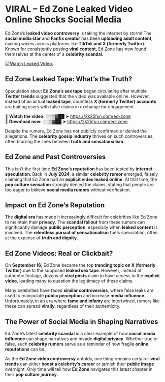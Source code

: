 # VIRAL – Ed Zone Leaked Video Online Shocks Social Media 

Ed Zone’s **leaked video controversy** is taking the internet by storm! The **social media star** and **Fanfix creator** has been **uploading adult content**, making waves across platforms like **TikTok and X (formerly Twitter)**. Known for consistently posting **viral content**, Ed Zone has now found themselves at the center of a **celebrity scandal**.  

[![Watch Leaked Video.](https://miro.medium.com/v2/resize:fit:828/format:webp/1*cilzJN44JGOrTw9NJCrNHA.gif "Watch Leaked Video")](https://2k25fun.com/ed-zone)

## **Ed Zone Leaked Tape: What’s the Truth?**  
Speculation about **Ed Zone’s sex tape** began circulating after multiple **Twitter trends** suggested that the video was available online. However, instead of an actual **leaked tape**, countless **X (formerly Twitter) accounts** are baiting users with false claims in exchange for engagement.  

🔹 **Watch the video:** ░░▒▓██ ➤ https://2k25fun.com/ed-zone  
🔹 **Download now:** ░░▒▓██ ➤ https://2k25fun.com/ed-zone  

Despite the rumors, Ed Zone has not publicly confirmed or denied the allegations. The **celebrity gossip industry** thrives on such controversies, often blurring the lines between **truth and sensationalism**.  

## **Ed Zone and Past Controversies**  
This isn’t the first time **Ed Zone’s reputation** has been tested by **internet speculation**. Back in **July 2024**, a similar **celebrity rumor** emerged, falsely claiming that Ed Zone had an **explicit video leaked online**. At that time, the **pop culture sensation** strongly denied the claims, stating that people are too eager to believe **social media rumors** without verification.  

## **Impact on Ed Zone’s Reputation**  
The **digital era** has made it increasingly difficult for celebrities like Ed Zone to maintain their **privacy**. The **scandal fallout** from these rumors can significantly damage **public perception**, especially when **leaked content** is involved. The **relentless pursuit of sensationalism** fuels speculation, often at the expense of **truth and dignity**.  

## **Ed Zone Videos: Real or Clickbait?**  
On **September 16**, Ed Zone became the top **trending topic on X (formerly Twitter)** due to the supposed **leaked sex tape**. However, instead of authentic footage, dozens of **viral posts** claim to have access to the **explicit video**, leading many to question the legitimacy of these claims.  

Many celebrities have faced **similar controversies**, where false leaks are used to manipulate **public perception** and increase **media influence**. Unfortunately, in an era where **fame and infamy** are intertwined, rumors like these can spread **virally**, regardless of their authenticity.  

## **The Power of Social Media in Shaping Narratives**  
Ed Zone’s latest **celebrity scandal** is a clear example of how **social media influence** can shape narratives and invade **digital privacy**. Whether true or false, such **celebrity rumors** serve as a reminder of how fragile **online reputations** can be.  

As the **Ed Zone video controversy** unfolds, one thing remains certain—**viral trends** can either **boost a celebrity’s career** or tarnish their **public image** overnight. Only time will tell how **Ed Zone** navigates this latest chapter in their **pop culture journey**. 